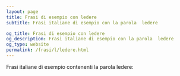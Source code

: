 ```yaml
---
layout: page
title: Frasi di esempio con ledere 
subtitle: Frasi italiane di esempio con la parola  ledere

og_title: Frasi di esempio con ledere 
og_description: Frasi italiane di esempio con la parola  ledere
og_type: website
permalink: /frasi/l/ledere.html
---
```


Frasi italiane di esempio contenenti la parola ledere:


